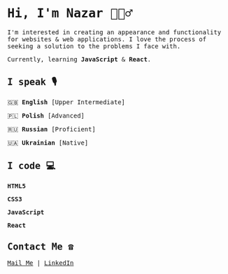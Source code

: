 # <samp> Hi, I'm Nazar 🙋🏻‍♂️</samp>

<samp>I'm interested in creating an appearance and functionality for websites & web applications. I love the process of seeking a solution to the problems I face with.</samp>

<samp>Currently, learning **JavaScript** & **React**.</samp>

## <samp> I speak 🎙</samp>

<samp>🇬🇧 **English** [Upper Intermediate]</samp>

<samp>🇵🇱 **Polish** [Advanced]</samp>

<samp>🇷🇺 **Russian** [Proficient]</samp>

<samp>🇺🇦 **Ukrainian** [Native]</samp>

## <samp> I code 💻</samp>

<samp>**HTML5**</samp>

<samp>**CSS3**</samp>

<samp>**JavaScript**</samp>

<samp>**React**</samp>
  
## <samp> Contact Me ☎️</samp>
<samp>[Mail Me][mail_link] | [LinkedIn][linkedin_link]</samp>

[mail_link]: mailto:nazar.poplavsky@gmail.com
[linkedin_link]: https://www.linkedin.com/in/npko/
